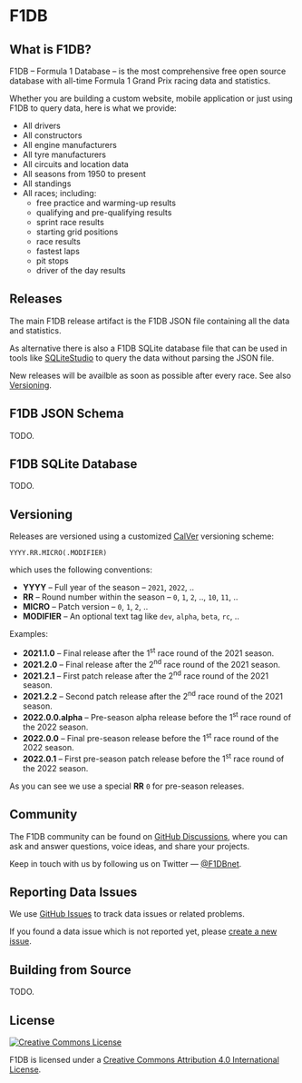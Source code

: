 # F1DB

## What is F1DB?

F1DB – Formula 1 Database – is the most comprehensive free open source database with all-time Formula 1 Grand Prix racing data and statistics.

Whether you are building a custom website, mobile application or just using F1DB to query data, here is what we provide:

- All drivers
- All constructors
- All engine manufacturers
- All tyre manufacturers
- All circuits and location data
- All seasons from 1950 to present
- All standings
- All races; including:
  - free practice and warming-up results
  - qualifying and pre-qualifying results
  - sprint race results
  - starting grid positions
  - race results
  - fastest laps
  - pit stops
  - driver of the day results


## Releases

The main F1DB release artifact is the F1DB JSON file containing all the data and statistics. 

As alternative there is also a F1DB SQLite database file that can be used in tools like [SQLiteStudio] to query the data without parsing the JSON file.

New releases will be availble as soon as possible after every race. See also [Versioning](#versioning).


## F1DB JSON Schema

TODO.


## F1DB SQLite Database

TODO.


## Versioning

Releases are versioned using a customized [CalVer] versioning scheme:

    YYYY.RR.MICRO(.MODIFIER)

which uses the following conventions:

- **YYYY** – Full year of the season – `2021`, `2022`, ..
- **RR** – Round number within the season – `0`, `1`, `2`, .., `10`, `11`, ..
- **MICRO** – Patch version – `0`, `1`, `2`, ..
- **MODIFIER** – An optional text tag like `dev`, `alpha`, `beta`, `rc`, ..

Examples:

- **2021.1.0** – Final release after the 1<sup>st</sup> race round of the 2021 season.
- **2021.2.0** – Final release after the 2<sup>nd</sup> race round of the 2021 season.
- **2021.2.1** – First patch release after the 2<sup>nd</sup> race round of the 2021 season.
- **2021.2.2** – Second patch release after the 2<sup>nd</sup> race round of the 2021 season.
- **2022.0.0.alpha** – Pre-season alpha release before the 1<sup>st</sup> race round of the 2022 season.
- **2022.0.0** – Final pre-season release before the 1<sup>st</sup> race round of the 2022 season.
- **2022.0.1** – First pre-season patch release before the 1<sup>st</sup> race round of the 2022 season.

As you can see we use a special **RR** `0` for pre-season releases.


## Community

The F1DB community can be found on [GitHub Discussions](https://github.com/f1db/f1db/discussions), where you can ask and answer questions, voice ideas, and share your projects.

Keep in touch with us by following us on Twitter — [@F1DBnet](https://twitter.com/f1dbnet).


## Reporting Data Issues

We use [GitHub Issues](https://github.com/f1db/f1db/issues) to track data issues or related problems.

If you found a data issue which is not reported yet, please [create a new issue](https://github.com/f1db/f1db/issues/new).

## Building from Source

TODO.


## License

[![Creative Commons License][CC BY Icon Normal]][CC BY]

F1DB is licensed under a [Creative Commons Attribution 4.0 International License][CC BY].


[CalVer]: https://calver.org/
[CC BY]: http://creativecommons.org/licenses/by/4.0/  
[CC BY Icon Compact]: https://i.creativecommons.org/l/by/4.0/80x15.png
[CC BY Icon Normal]: https://i.creativecommons.org/l/by/4.0/88x31.png
[CC BY Plaintext]: https://creativecommons.org/licenses/by-sa/4.0/legalcode.txt
[SQLiteStudio]: https://sqlitestudio.pl/
